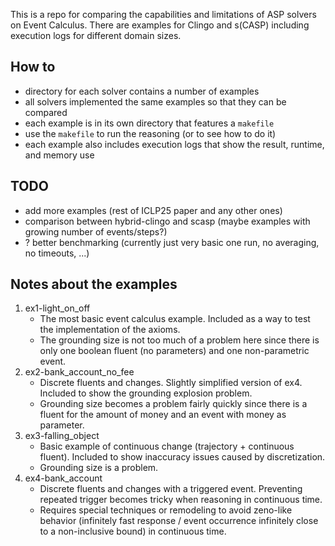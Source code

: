This is a repo for comparing the capabilities and limitations of ASP solvers on Event Calculus.
There are examples for Clingo and s(CASP) including execution logs for different domain sizes.


## How to
- directory for each solver contains a number of examples
- all solvers implemented the same examples so that they can be compared
- each example is in its own directory that features a `makefile`
- use the `makefile` to run the reasoning (or to see how to do it)
- each example also includes execution logs that show the result, runtime, and memory use


## TODO
- add more examples (rest of ICLP25 paper and any other ones)
- comparison between hybrid-clingo and scasp (maybe examples with growing number of events/steps?)
- ? better benchmarking (currently just very basic one run, no averaging, no timeouts, ...)


## Notes about the examples
1) ex1-light_on_off
   - The most basic event calculus example. Included as a way to test the implementation of the axioms.
   - The grounding size is not too much of a problem here since there is only one boolean fluent (no parameters) and one non-parametric event.
2) ex2-bank_account_no_fee
   - Discrete fluents and changes. Slightly simplified version of ex4. Included to show the grounding explosion problem.
   - Grounding size becomes a problem fairly quickly since there is a fluent for the amount of money and an event with money as parameter.
3) ex3-falling_object
   - Basic example of continuous change (trajectory + continuous fluent). Included to show inaccuracy issues caused by discretization.
   - Grounding size is a problem.
5) ex4-bank_account
   - Discrete fluents and changes with a triggered event. Preventing repeated trigger becomes tricky when reasoning in continuous time.
   - Requires special techniques or remodeling to avoid zeno-like behavior (infinitely fast response / event occurrence infinitely close to a non-inclusive bound) in continuous time.
